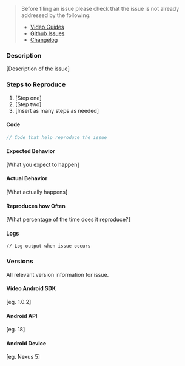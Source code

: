 <!-- Check the following before filing an issue -->
> Before filing an issue please check that the issue is not already addressed by the following:
>  * [Video Guides](https://www.twilio.com/docs/api/video)
>  * [Github Issues](https://github.com/twilio/video-quickstart-android/issues)
>  * [Changelog](https://www.twilio.com/docs/api/video/changelogs/android)

### Description

[Description of the issue]

### Steps to Reproduce

1. [Step one]
2. [Step two]
3. [Insert as many steps as needed]

#### Code

```java
// Code that help reproduce the issue
```

#### Expected Behavior

[What you expect to happen]

#### Actual Behavior

[What actually happens]

#### Reproduces how Often

[What percentage of the time does it reproduce?]

#### Logs

```
// Log output when issue occurs
```

### Versions

All relevant version information for issue.

#### Video Android SDK

[eg. 1.0.2]

#### Android API

[eg. 18]

#### Android Device

[eg. Nexus 5]
